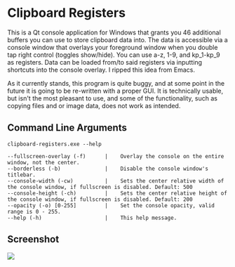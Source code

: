 # Clipboard Registers
This is a Qt console application for Windows that grants you 46 additional buffers you can use to store clipboard data into. The data is accessible via a console window that overlays your foreground window when you double tap right control (toggles show/hide). You can use a-z, 1-9, and kp_1-kp_9 as registers. Data can be loaded from/to said registers via inputting shortcuts into the console overlay. I ripped this idea from Emacs.

As it currently stands, this program is quite buggy, and at some point in the future it is going to be re-written with a proper GUI. It is technically usable, but isn't the most pleasant to use, and some of the functionality, such as copying files and or image data, does not work as intended. 

## Command Line Arguments
`clipboard-registers.exe --help`
```
--fullscreen-overlay (-f)      |    Overlay the console on the entire window, not the center.
--borderless (-b)              |    Disable the console window's titlebar.
--console-width (-cw)          |    Sets the center relative width of the console window, if fullscreen is disabled. Default: 500
--console-height (-ch)         |    Sets the center relative height of the console window, if fullscreen is disabled. Default: 200
--opacity (-o) [0-255]         |    Set the console opacity, valid range is 0 - 255.
--help (-h)                    |    This help message.
```

## Screenshot
![](screenshots/screenshot1.png?raw=true)

